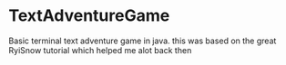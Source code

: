 # TextAdventureGame
Basic terminal text adventure game in java. 
this was based on the great RyiSnow tutorial which helped me alot back then
